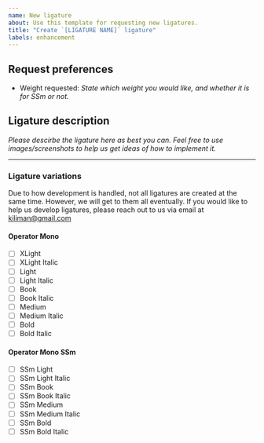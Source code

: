 ```yaml
---
name: New ligature
about: Use this template for requesting new ligatures. 
title: "Create `[LIGATURE NAME]` ligature"
labels: enhancement
---
```


<!-- Please only request a single ligature per issue, unless you would like something which has both symmetrical pairs (e.g. {{ and }}) -->

## Request preferences

* Weight requested: _State which weight you would like, and whether it is for SSm or not._


## Ligature description

_Please descirbe the ligature here as best you can. Feel free to use images/screenshots to help us get ideas of how to implement it._

---

### Ligature variations 

Due to how development is handled, not all ligatures are created at the same time. However, we will get to them all eventually. If you would like to help us develop ligatures, please reach out to us via email at kiliman@gmail.com

#### Operator Mono

- [ ] XLight
- [ ] XLight Italic
- [ ] Light
- [ ] Light Italic
- [ ] Book
- [ ] Book Italic
- [ ] Medium
- [ ] Medium Italic
- [ ] Bold
- [ ] Bold Italic

#### Operator Mono SSm

- [ ] SSm Light
- [ ] SSm Light Italic
- [ ] SSm Book
- [ ] SSm Book Italic
- [ ] SSm Medium
- [ ] SSm Medium Italic
- [ ] SSm Bold
- [ ] SSm Bold Italic
